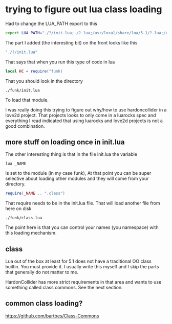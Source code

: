 

# trying to figure out lua class loading

Had to change the LUA_PATH export to this

```bash
export LUA_PATH="./?/init.lua;./?.lua;/usr/local/share/lua/5.1/?.lua;/usr/local/share/lua/5.1/?/init.lua;/usr/local/lib/lua/5.1/?.lua;/usr/local/lib/lua/5.1/?/init.lua;/usr/share/lua/5.1/?.lua;/usr/share/lua/5.1/?/init.lua"
```

The part I added (the interesting bit) on the front looks like this

```bash
"./?/init.lua"
```

That says that when you run this type of code in lua

```lua
local HC = require("funk)
```

That you should look in the directory
```
./funk/init.lua
```

To load that module.

I was really doing this trying to figure out why/how to use hardoncollider in a love2d project. That projects looks to only come in a luarocks spec and everything I read indicated that using luarocks and love2d projects is not a good combination.


## more stuff on loading once in init.lua

The other interesting thing is that in the file init.lua the variable

```lua _NAME ```

Is set to the module (in my case funk),
At that point you can be super selective about loading other modules and they will come from your directory.

```lua
require(_NAME .. ".class")
```

That require needs to be in the init.lua file. That will load another file from here on disk

``` ./funk/class.lua ```

The point here is that you can control your names (you namespace) with this loading mechanism.

## class
Lua out of the box at least for 5.1 does not have a traditional OO class builtin. You must provide it. I usually write this myself and I skip the parts that generally do not matter to me.

HardonCollider has more strict requirements in that area and wants to use something called class commons. See the next section.

## common class loading?

https://github.com/bartbes/Class-Commons 
